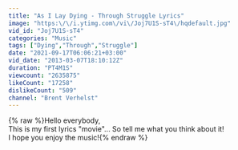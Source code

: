 ```yaml
---
title: "As I Lay Dying - Through Struggle Lyrics"
image: "https:\/\/i.ytimg.com\/vi\/Joj7U1S-sT4\/hqdefault.jpg"
vid_id: "Joj7U1S-sT4"
categories: "Music"
tags: ["Dying","Through","Struggle"]
date: "2021-09-17T06:06:21+03:00"
vid_date: "2013-03-07T18:10:12Z"
duration: "PT4M1S"
viewcount: "2635875"
likeCount: "17258"
dislikeCount: "509"
channel: "Brent Verhelst"
---
```

{% raw %}Hello everybody,<br />This is my first lyrics &quot;movie&quot;... So tell me what you think about it!<br />I hope you enjoy the music!{% endraw %}
